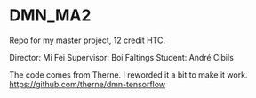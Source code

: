 # DMN_MA2
Repo for my master project, 12 credit HTC.

Director: Mi Fei
Supervisor: Boi Faltings
Student: André Cibils

The code comes from Therne. I reworded it a bit to make it work.
https://github.com/therne/dmn-tensorflow

